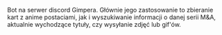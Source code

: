 Bot na serwer discord Gimpera. Głównie jego zastosowanie to zbieranie kart z anime postaciami, jak i wyszukiwanie informacji o danej serii M&A, aktualnie wychodzące tytuły, czy wysyłanie zdjęć lub gif'ów.
